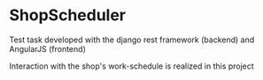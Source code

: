 # ShopScheduler
Test task developed with the django rest framework (backend) and AngularJS (frontend)

Interaction with the shop's work-schedule is realized in this project 
